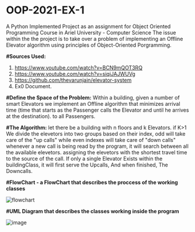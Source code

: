 

# OOP-2021-EX-1
A Python Implemented Project as an assignment for Object Oriented Programming Course in Ariel University -  Computer Science 
The issue within the the project is to take over a problem of implementing an Offline Elevator algorithm using principles
of Object-Oriented Porgramming.


**#Sources Used:** 
  1. https://www.youtube.com/watch?v=BCN9mQOT3RQ
  2. https://www.youtube.com/watch?v=siqiJAJWUVg
  3. https://github.com/thevarunjain/elevator-system
  4. Ex0 Document.



**#Define the Space of the Problem:**
    Within a building, given a number of smart Elevators we implement an Offline algorithm that minimizes arrival time
    (time that starts as the Passenger calls the Elevator and until he arrives at the destination). to all Passengers. 



**#The Algorithm:**
  let there be a building with n floors and k Elevators. 
  if K>1 
  We divide the elevetors into two groups based on their index, odd will take care of the "up calls" while even indexes will take care of "down calls"
  whenever a new call is being read by the program, it will search between all the available elevetors. assigning the elevetors with the shortest travel 
  time to the source of the call.
  If only a single Elevator Exists within the buildingClass, it will first serve the Upcalls, And when finished, The Downcalls.



**#FlowChart - a FlowChart that describes the proccess of the working classes**

![flowchart](https://user-images.githubusercontent.com/92685838/142691458-4f7fd3c9-8331-4607-9146-29425a804523.png)




**#UML Diagram that describes the classes working inside the program**

![image](https://user-images.githubusercontent.com/92685838/142691160-107d7549-f47b-4ed7-b9c3-3404987c7cdc.png)


